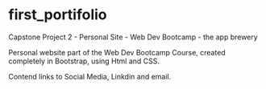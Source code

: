 # first_portifolio
Capstone Project 2 - Personal Site - Web Dev Bootcamp - the app brewery

Personal website part of the Web Dev Bootcamp Course, created completely in Bootstrap, using Html and CSS.

Contend links to Social Media, Linkdin and email.
